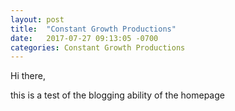 ```yaml
---
layout: post
title:  "Constant Growth Productions"
date:   2017-07-27 09:13:05 -0700
categories: Constant Growth Productions
---
```


Hi there,

this is a test of the blogging ability of the homepage
